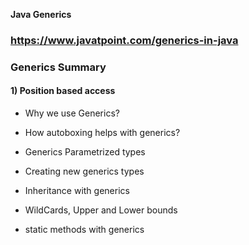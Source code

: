 **Java Generics**

### https://www.javatpoint.com/generics-in-java

### Generics Summary
#### 1) Position based access
- Why we use Generics?
* How autoboxing helps with generics?
- Generics Parametrized types
* Creating new generics types
- Inheritance with generics
* WildCards, Upper and Lower bounds
- static methods with generics
